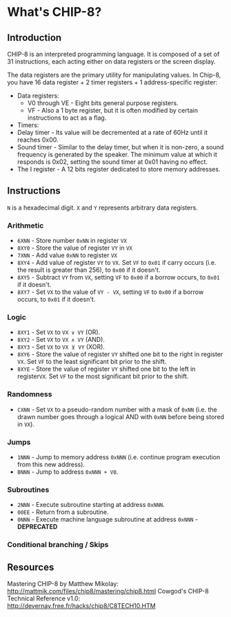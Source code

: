# What's CHIP-8?

## Introduction

CHIP-8 is an interpreted programming language. It is composed of a
set of 31 instructions, each acting either on data registers or the screen
display.

The data registers are the primary utility for manipulating values. In Chip-8,
you have 16 data register + 2 timer registers + 1 address-specific register:

 * Data registers:
   * V0 through VE - Eight bits general purpose registers.
   * VF - Also a 1 byte register, but it is often modified by certain
     instructions to act as a flag.
 * Timers:
  * Delay timer - Its value will be decremented at a rate of 60Hz until it
    reaches 0x00.
  * Sound timer - Similar to the delay timer, but when it is non-zero, a sound
    frequency is generated by the speaker. The minimum value at which it
    responds is 0x02, setting the sound timer at 0x01 having no effect.
 * The I register - A 12 bits register dedicated to store memory addresses.

## Instructions

`N` is a hexadecimal digit.
`X` and `Y` represents arbitrary data registers.

### Arithmetic

 * `6XNN` - Store number `0xNN` in register `VX`
 * `8XY0` - Store the value of register `VY` in `VX`
 * `7XNN` - Add value `0xNN` to register `VX`
 * `8XY4` - Add value of register `VY` to `VX`. Set `VF` to `0x01` if carry
   occurs (i.e. the result is greater than 256), to `0x00` if it doesn't.
 * `8XY5` - Subtract `VY` from `VX`, setting `VF` to `0x00` if a borrow occurs,
   to `0x01` if it doesn't.
 * `8XY7` - Set `VX` to the value of `VY - VX`, setting `VF` to `0x00` if a
   borrow occurs, to `0x01` if it doesn't.

### Logic

 * `8XY1` - Set `VX` to `VX ∨ VY` (OR).
 * `8XY2` - Set `VX` to `VX ∧ VY` (AND).
 * `8XY3` - Set `VX` to `VX ⊻ VY` (XOR).
 * `8XY6` - Store the value of register `VY` shifted one bit to the right in
   register `VX`. Set `VF` to the least significant bit prior to the shift.
 * `8XYE` - Store the value of register `VY` shifted one bit to the left in
   register`VX`. Set `VF` to the most significant bit prior to the shift.

### Randomness

 * `CXNN` - Set `VX` to a pseudo-random number with a mask of `0xNN` (i.e. the
   drawn number goes through a logical AND with `0xNN` before being stored in
   `VX`).

### Jumps

 * `1NNN` - Jump to memory address `0xNNN` (i.e. continue program execution
   from this new address).
 * `BNNN` - Jump to address `0xNNN + V0`.

### Subroutines

 * `2NNN` - Execute subroutine starting at address `0xNNN`.
 * `00EE` - Return from a subroutine.
 * `0NNN` - Execute machine language subroutine at address `0xNNN` -
   **DEPRECATED**

### Conditional branching / Skips

## Resources

Mastering CHIP-8 by Matthew Mikolay: http://mattmik.com/files/chip8/mastering/chip8.html
Cowgod's CHIP-8 Technical Reference v1.0: http://devernay.free.fr/hacks/chip8/C8TECH10.HTM
